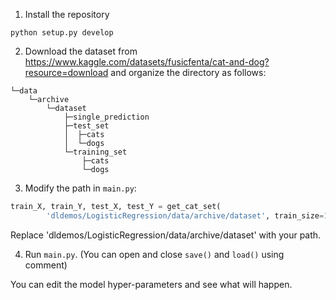 1. Install the repository

```shell
python setup.py develop
```

2. Download the dataset from https://www.kaggle.com/datasets/fusicfenta/cat-and-dog?resource=download and organize the directory as follows:

```plain text
└─data
    └─archive
        └─dataset
            ├─single_prediction
            ├─test_set
            │  ├─cats
            │  └─dogs
            └─training_set
                ├─cats
                └─dogs
```

3. Modify the path in `main.py`:

```Python
train_X, train_Y, test_X, test_Y = get_cat_set(
        'dldemos/LogisticRegression/data/archive/dataset', train_size=1500)
```

Replace 'dldemos/LogisticRegression/data/archive/dataset' with your path.

4. Run `main.py`. (You can open and close `save()` and `load()`  using comment)

You can edit the model hyper-parameters and see what will happen.
